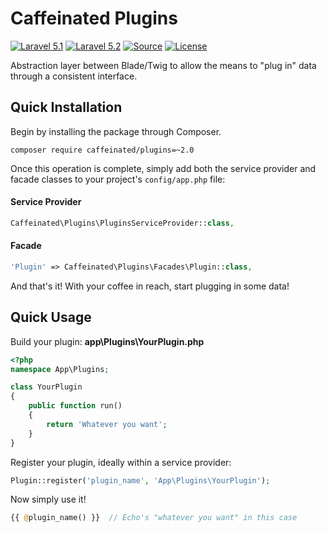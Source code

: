 Caffeinated Plugins
===================
[![Laravel 5.1](https://img.shields.io/badge/Laravel-5.1-orange.svg?style=flat-square)](http://laravel.com)
[![Laravel 5.2](https://img.shields.io/badge/Laravel-5.2-orange.svg?style=flat-square)](http://laravel.com)
[![Source](http://img.shields.io/badge/source-caffeinated/plugins-blue.svg?style=flat-square)](https://github.com/caffeinated/plugins)
[![License](http://img.shields.io/badge/license-MIT-brightgreen.svg?style=flat-square)](https://tldrlegal.com/license/mit-license)

Abstraction layer between Blade/Twig to allow the means to "plug in" data through a consistent interface.

Quick Installation
------------------
Begin by installing the package through Composer.

```
composer require caffeinated/plugins=~2.0
```

Once this operation is complete, simply add both the service provider and facade classes to your project's `config/app.php` file:

#### Service Provider
```php
Caffeinated\Plugins\PluginsServiceProvider::class,
```

#### Facade
```php
'Plugin' => Caffeinated\Plugins\Facades\Plugin::class,
```

And that's it! With your coffee in reach, start plugging in some data!

Quick Usage
-----------
Build your plugin:
**app\Plugins\YourPlugin.php**
```php
<?php
namespace App\Plugins;

class YourPlugin
{
	public function run()
	{
		return 'Whatever you want';
	}
}
```

Register your plugin, ideally within a service provider:

```php
Plugin::register('plugin_name', 'App\Plugins\YourPlugin');
```

Now simply use it!

```php
{{ @plugin_name() }}  // Echo's "whatever you want" in this case
```
